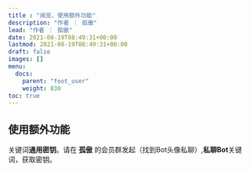 ```yaml
---
title : "阅览、使用额外功能"
description: "作者 ｜ 孤傲"
lead: "作者 ｜ 孤傲"
date: 2021-08-19T08:49:31+00:00
lastmod: 2021-08-19T08:49:31+00:00
draft: false 
images: []
menu:
  docs:
    parent: "foot_user"
    weight: 830
toc: true
---
```


## 使用额外功能

关键词**通用密钥**。请在 **孤傲** 的会员群发起（找到Bot头像私聊）,**私聊Bot**关键词，获取密钥。
